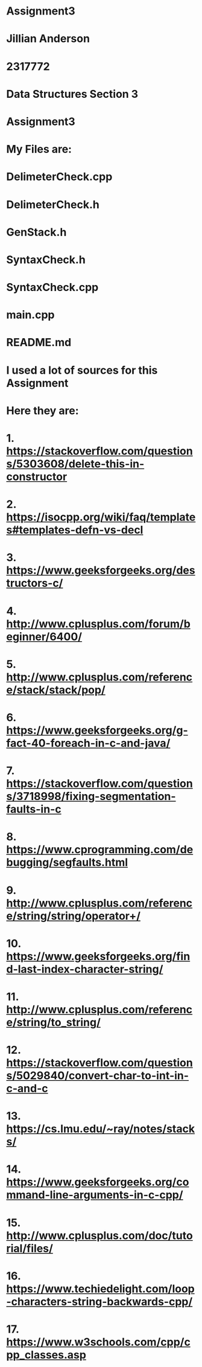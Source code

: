 # Assignment3

# Jillian Anderson
# 2317772
# Data Structures Section 3
# Assignment3

# My Files are:
#     DelimeterCheck.cpp
#     DelimeterCheck.h
#     GenStack.h
#     SyntaxCheck.h
#     SyntaxCheck.cpp
#     main.cpp
#     README.md

# I used a lot of sources for this Assignment
# Here they are:
# 1. https://stackoverflow.com/questions/5303608/delete-this-in-constructor
# 2. https://isocpp.org/wiki/faq/templates#templates-defn-vs-decl
# 3. https://www.geeksforgeeks.org/destructors-c/
# 4. http://www.cplusplus.com/forum/beginner/6400/
# 5. http://www.cplusplus.com/reference/stack/stack/pop/
# 6. https://www.geeksforgeeks.org/g-fact-40-foreach-in-c-and-java/
# 7. https://stackoverflow.com/questions/3718998/fixing-segmentation-faults-in-c
# 8. https://www.cprogramming.com/debugging/segfaults.html
# 9. http://www.cplusplus.com/reference/string/string/operator+/
# 10. https://www.geeksforgeeks.org/find-last-index-character-string/
# 11. http://www.cplusplus.com/reference/string/to_string/
# 12. https://stackoverflow.com/questions/5029840/convert-char-to-int-in-c-and-c
# 13. https://cs.lmu.edu/~ray/notes/stacks/
# 14. https://www.geeksforgeeks.org/command-line-arguments-in-c-cpp/
# 15. http://www.cplusplus.com/doc/tutorial/files/
# 16. https://www.techiedelight.com/loop-characters-string-backwards-cpp/
# 17. https://www.w3schools.com/cpp/cpp_classes.asp
